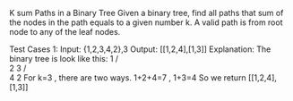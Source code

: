 K sum Paths in a Binary Tree
Given a binary tree, find all paths that sum of the nodes in the path equals to a given number k. A valid path is from root node to any of the leaf nodes.

Test Cases 1:
Input: {1,2,3,4,2},3
Output: [[1,2,4],[1,3]]
Explanation:
The binary tree is look like this:
    1
   / \
  2   3
 / \
4   2
For k=3 , there are two ways. 1+2+4=7 , 1+3=4
So we return [[1,2,4],[1,3]]

